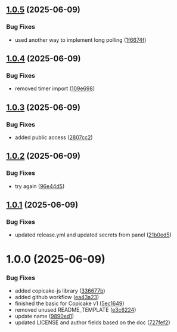## [1.0.5](https://github.com/Copicake/n8n-nodes-copicake/compare/v1.0.4...v1.0.5) (2025-06-09)


### Bug Fixes

* used another way to implement long polling ([1f6674f](https://github.com/Copicake/n8n-nodes-copicake/commit/1f6674f00ca56fec51aee7ef38ede87439b5f136))

## [1.0.4](https://github.com/Copicake/n8n-nodes-copicake/compare/v1.0.3...v1.0.4) (2025-06-09)


### Bug Fixes

* removed timer import ([109e698](https://github.com/Copicake/n8n-nodes-copicake/commit/109e6986bb7bc279fed195f6a72adea35b7ea8da))

## [1.0.3](https://github.com/Copicake/n8n-nodes-copicake/compare/v1.0.2...v1.0.3) (2025-06-09)


### Bug Fixes

* added public access ([2807cc2](https://github.com/Copicake/n8n-nodes-copicake/commit/2807cc2554d01fdb7817e6a78e4975fe76388289))

## [1.0.2](https://github.com/Copicake/n8n-nodes-copicake/compare/v1.0.1...v1.0.2) (2025-06-09)


### Bug Fixes

* try again ([96e44d5](https://github.com/Copicake/n8n-nodes-copicake/commit/96e44d5d7ce7fc8418fcd9c4dbef924d32f44662))

## [1.0.1](https://github.com/copicake/n8n-nodes-copicake/compare/v1.0.0...v1.0.1) (2025-06-09)


### Bug Fixes

* updated release.yml and updated secrets from panel ([21b0ed5](https://github.com/copicake/n8n-nodes-copicake/commit/21b0ed5eb6c0f2c4438ed64d7ac57d449dbb166f))

# 1.0.0 (2025-06-09)


### Bug Fixes

* added copicake-js library ([336677b](https://github.com/copicake/n8n-nodes-copicake/commit/336677b095d75c3873cbd3c6ac1b022935e463b4))
* added github workflow ([ea43a23](https://github.com/copicake/n8n-nodes-copicake/commit/ea43a23542cb4a4255a275ef767add821dd20ef7))
* finished the basic for Copicake v1 ([5ec1649](https://github.com/copicake/n8n-nodes-copicake/commit/5ec1649a50ee226ce1de9c1cb1d121097950d457))
* removed unused README_TEMPLATE ([e3c6224](https://github.com/copicake/n8n-nodes-copicake/commit/e3c622402f2210835ea3947f0e7e4022d44d006b))
* update name ([9890ed1](https://github.com/copicake/n8n-nodes-copicake/commit/9890ed1091d403f3f8f1c29060104b97dd86de89))
* updated LICENSE and author fields based on the doc ([727fef2](https://github.com/copicake/n8n-nodes-copicake/commit/727fef25325dd58a52771178293aa5719ca69ade))
